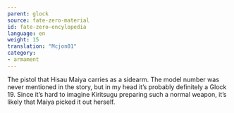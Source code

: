 ```yaml
---
parent: glock
source: fate-zero-material
id: fate-zero-encylopedia
language: en
weight: 15
translation: "Mcjon01"
category:
- armament
---
```


The pistol that Hisau Maiya carries as a sidearm. The model number was never mentioned in the story, but in my head it’s probably definitely a Glock 19.
Since it’s hard to imagine Kiritsugu preparing such a normal weapon, it’s likely that Maiya picked it out herself.
